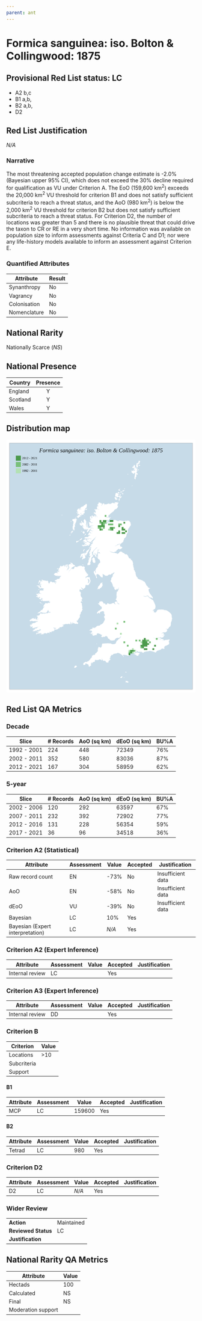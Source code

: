```yaml
---
parent: ant
---
```


# Formica sanguinea: iso. Bolton & Collingwood: 1875

## Provisional Red List status: LC
- A2 b,c
- B1 a,b, 
- B2 a,b, 
- D2

## Red List Justification
*N/A*
### Narrative


The most threatening accepted population change estimate is -2.0% (Bayesian upper 95% CI), which does not exceed the 30% decline required for qualification as VU under Criterion A. The EoO (159,600 km<sup>2</sup>) exceeds the 20,000 km<sup>2</sup> VU threshold for criterion B1 and does not satisfy sufficient subcriteria to reach a threat status, and the AoO (980 km<sup>2</sup>) is below the 2,000 km<sup>2</sup> VU threshold for criterion B2 but does not satisfy sufficient subcriteria to reach a threat status. For Criterion D2, the number of locations was greater than 5 and there is no plausible threat that could drive the taxon to CR or RE in a very short time. No information was available on population size to inform assessments against Criteria C and D1; nor were any life-history models available to inform an assessment against Criterion E.
### Quantified Attributes
|Attribute|Result|
|---|---|
|Synanthropy|No|
|Vagrancy|No|
|Colonisation|No|
|Nomenclature|No|


## National Rarity
Nationally Scarce (*NS*)

## National Presence
|Country|Presence
|---|:-:|
|England|Y|
|Scotland|Y|
|Wales|Y|


## Distribution map
![](../map/472.svg)

## Red List QA Metrics
### Decade
| Slice | # Records | AoO (sq km) | dEoO (sq km) |BU%A |
|---|---|---|---|---|
|1992 - 2001|224|448|72349|76%|
|2002 - 2011|352|580|83036|87%|
|2012 - 2021|167|304|58959|62%|
### 5-year
| Slice | # Records | AoO (sq km) | dEoO (sq km) |BU%A |
|---|---|---|---|---|
|2002 - 2006|120|292|63597|67%|
|2007 - 2011|232|392|72902|77%|
|2012 - 2016|131|228|56354|59%|
|2017 - 2021|36|96|34518|36%|
### Criterion A2 (Statistical)
|Attribute|Assessment|Value|Accepted|Justification
|---|---|---|---|---|
|Raw record count|EN|-73%|No|Insufficient data|
|AoO|EN|-58%|No|Insufficient data|
|dEoO|VU|-39%|No|Insufficient data|
|Bayesian|LC|10%|Yes||
|Bayesian (Expert interpretation)|LC|*N/A*|Yes||
### Criterion A2 (Expert Inference)
|Attribute|Assessment|Value|Accepted|Justification
|---|---|---|---|---|
|Internal review|LC||Yes||
### Criterion A3 (Expert Inference)
|Attribute|Assessment|Value|Accepted|Justification
|---|---|---|---|---|
|Internal review|DD||Yes||
### Criterion B
|Criterion| Value|
|---|---|
|Locations|>10|
|Subcriteria||
|Support||
#### B1
|Attribute|Assessment|Value|Accepted|Justification
|---|---|---|---|---|
|MCP|LC|159600|Yes||
#### B2
|Attribute|Assessment|Value|Accepted|Justification
|---|---|---|---|---|
|Tetrad|LC|980|Yes||
### Criterion D2
|Attribute|Assessment|Value|Accepted|Justification
|---|---|---|---|---|
|D2|LC|*N/A*|Yes||
### Wider Review
|  |  |
|---|---|
|**Action**|Maintained|
|**Reviewed Status**|LC|
|**Justification**||


## National Rarity QA Metrics
|Attribute|Value|
|---|---|
|Hectads|100|
|Calculated|NS|
|Final|NS|
|Moderation support||


